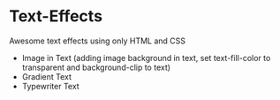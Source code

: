 # Text-Effects
Awesome text effects using only HTML and CSS
- Image in Text (adding image background in text, set text-fill-color to transparent and background-clip to text)
- Gradient Text
- Typewriter Text
